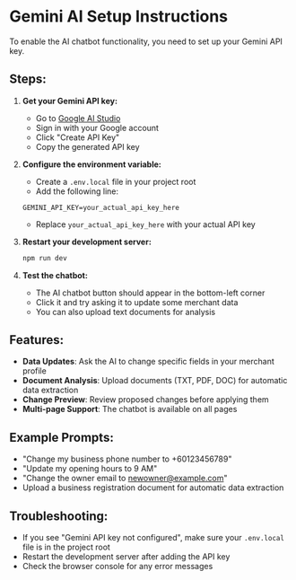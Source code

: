 # Gemini AI Setup Instructions

To enable the AI chatbot functionality, you need to set up your Gemini API key.

## Steps:

1. **Get your Gemini API key:**
   - Go to [Google AI Studio](https://makersuite.google.com/app/apikey)
   - Sign in with your Google account
   - Click "Create API Key"
   - Copy the generated API key

2. **Configure the environment variable:**
   - Create a `.env.local` file in your project root
   - Add the following line:
   ```
   GEMINI_API_KEY=your_actual_api_key_here
   ```
   - Replace `your_actual_api_key_here` with your actual API key

3. **Restart your development server:**
   ```bash
   npm run dev
   ```

4. **Test the chatbot:**
   - The AI chatbot button should appear in the bottom-left corner
   - Click it and try asking it to update some merchant data
   - You can also upload text documents for analysis

## Features:

- **Data Updates**: Ask the AI to change specific fields in your merchant profile
- **Document Analysis**: Upload documents (TXT, PDF, DOC) for automatic data extraction
- **Change Preview**: Review proposed changes before applying them
- **Multi-page Support**: The chatbot is available on all pages

## Example Prompts:

- "Change my business phone number to +60123456789"
- "Update my opening hours to 9 AM"
- "Change the owner email to newowner@example.com"
- Upload a business registration document for automatic data extraction

## Troubleshooting:

- If you see "Gemini API key not configured", make sure your `.env.local` file is in the project root
- Restart the development server after adding the API key
- Check the browser console for any error messages 